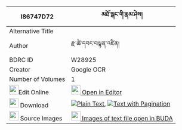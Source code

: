 |I86747D72|མཐོ་སྒང་གི་རྣམ་ཤེས། 
| --- | --- 
|Alternative Title |
|Author| རྫ་ཚེ་དབང་བསྟན་འཛིན།
|BDRC ID | W28925
|Creator | Google OCR
|Number of Volumes| 1
|<img width="25" src="https://img.icons8.com/color/25/000000/edit-property.png">Edit Online| [<img width="25" src="https://avatars.githubusercontent.com/u/45091458?s=200&v=4"> Open in Editor](http://editor.openpecha.org/I86747D72)
|<img width="25" src="https://img.icons8.com/fluent/48/000000/download-2.png"/>  Download | [![](https://img.icons8.com/color/20/000000/txt.png)Plain Text](https://github.com/Openpecha/I86747D72/releases/download/v1/to_gang_gi_namshe_plain_I86747D72.zip), [![](https://img.icons8.com/color/20/000000/txt.png)Text with Pagination](https://github.com/Openpecha/I86747D72/releases/download/v1/to_gang_gi_namshe_pages_I86747D72.zip)
|<img width="25" src="https://img.icons8.com/plasticine/100/000000/pictures-folder.png"/>  Source Images | [<img width="25" src="https://library.bdrc.io/icons/BUDA-small.svg"> Images of text file open in BUDA](https://library.bdrc.io/show/bdr:W28925)